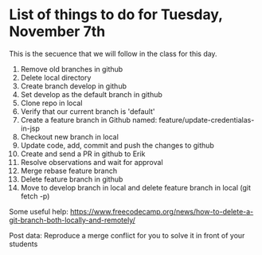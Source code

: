 # List of things to do for Tuesday, November 7th

This is the secuence that we will follow in the class for this day.

1. Remove old branches in github
2. Delete local directory
3. Create branch develop in github
4. Set develop as the default branch in github
5. Clone repo in local
6. Verify that our current branch is 'default'
7. Create a feature branch in Github named: feature/update-credentialas-in-jsp
8. Checkout new branch in local
9. Update code, add, commit and push the changes to github
10. Create and send a PR in github to Erik
11. Resolve observations and wait for approval
12. Merge rebase feature branch
13. Delete feature branch in github
14. Move to develop branch in local and delete feature branch in local (git fetch -p)

Some useful help:
https://www.freecodecamp.org/news/how-to-delete-a-git-branch-both-locally-and-remotely/

Post data:
Reproduce a merge conflict for you to solve it in front of your students
